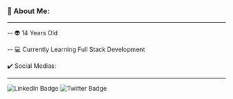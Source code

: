 <h3>🌌 About Me: </h3>
<hr>
<p>-- 👽 14 Years Old </p>
<p>-- 💻 Currently Learning Full Stack Development </p>
✔️ Social Medias:
<hr>
<div id="badges">
  <img src="https://img.shields.io/badge/Facebook-blue?style=for-the-badge&logo=linkedin&logoColor=white" alt="LinkedIn Badge"/>
  <img src="https://img.shields.io/badge/Twitter-blue?style=for-the-badge&logo=twitter&logoColor=white" alt="Twitter Badge"/>
</div>
